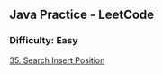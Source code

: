 ## Java Practice - LeetCode

### Difficulty: Easy
[35. Search Insert Position](https://github.com/kotler-dev/java-leetcode/blob/master/src/test/java/dev/kotler/problemset/easy/task100/SearchInsertPositionTest.java)  
 